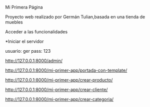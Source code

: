  Mi Primera Página

Proyecto web realizado por Germán Tulian,basada en una tienda de muebles 

Acceder a las funcionalidades 

*Iniciar el servidor

usuario: ger 
pass:    123

http://127.0.0.1:8000/admin/

http://127.0.0.1:8000/mi-primer-app/portada-con-template/

http://127.0.0.1:8000/mi-primer-app/crear-producto/

http://127.0.0.1:8000/mi-primer-app/crear-cliente/

http://127.0.0.1:8000/mi-primer-app/crear-categoria/

